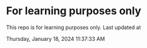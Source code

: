 # For learning purposes only
This repo is for learning purposes only.
Last updated at

Thursday, January 18, 2024 11:37:33 AM

